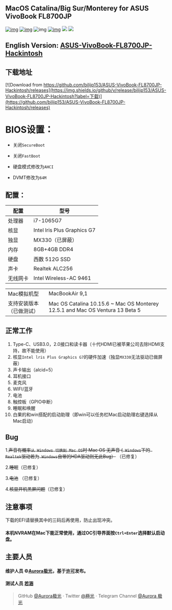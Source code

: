 ## MacOS Catalina/Big Sur/Monterey for ASUS VivoBook FL8700JP

[![img](https://img.shields.io/github/stars/bilijp153/ASUS-VivoBook-FL8700JP-icelake-1065G7-Hackintosh.svg?color=ff69b4&label=点赞&logoColor=ff69b4&style=social)](https://github.com/bilijp153/ASUS-VivoBook-FL8700JP-icelake-1065G7-Hackintosh) [![img](https://img.shields.io/github/followers/bilijp153.svg?label=粉丝&logoColor=success&style=social)](https://github.com/bilijp153/ASUS-VivoBook-FL8700JP-icelake-1065G7-Hackintosh) ![img](https://img.shields.io/github/contributors/bilijp153/ASUS-VivoBook-FL8700JP-icelake-1065G7-Hackintosh.svg?color=red&label=%E8%B4%A1%E7%8C%AE%E4%BA%BA%E6%95%B0) [![img](https://img.shields.io/github/last-commit/bilijp153/ASUS-VivoBook-FL8700JP-icelake-1065G7-Hackintosh.svg?color=orange&label=%E6%9C%80%E8%BF%91%E6%8F%90%E4%BA%A4)](https://github.com/bilijp153/ASUS-VivoBook-FL8700JP-icelake-1065G7-Hackintosh)
[![](https://img.shields.io/badge/Telegram-HackintoshLifeIT-informational?style=flat&logo=telegram&logoColor=white&color=5fb659)](https://t.me/Aurora_5223)
[![](https://img.shields.io/badge/Twitter-HackintoshLifeIT-informational?style=flat&logo=twitter&logoColor=white&color=5fb659)](https://twitter.com/Aurora_jp123)

## English Version: [ASUS-VivoBook-FL8700JP-Hackintosh](README_en.md) 

## 下载地址

[![Download from https://github.com/bilijp153/ASUS-VivoBook-FL8700JP-Hackintosh/releases](https://img.shields.io/github/v/release/bilijp153/ASUS-VivoBook-FL8700JP-Hackintosh?label=下载)](https://github.com/bilijp153/ASUS-VivoBook-FL8700JP-Hackintosh/releases)

# BIOS设置：

- 关闭`SecureBoot`

- 关闭`FastBoot`

- 硬盘模式修改为`AHCI`

- DVMT修改为`64M`


## 配置：

|    配置       |        型号                 |
|--------------|-----------------------------|
|    处理器     |          i7-1065G7          |
|     核显      |    Intel lris Plus Graphics G7    |
|     独显      |      MX330（已屏蔽）    |
|     内存      |     8GB+4GB DDR4        |
|     硬盘      |       西数 512G SSD        |
|     声卡      |       Realtek ALC256        |
|   无线网卡     |        Intel Wireless-AC 9461      |

|             |                           |
|--------------|-----------------------------|
|   Mac模拟机型     |        MacBookAir 9,1      |
|   支持安装版本（已做测试）     |        Mac OS Catalina 10.15.6 ~ Mac OS Monterey 12.5.1 and Mac OS Ventura 13 Beta 5    |




## 正常工作
1. Type-C、USB3.0，2.0接口和读卡器（十代HDMI已被苹果公司去除HDMI支持，故不能使用）
2. 核显`Intel lris Plus Graphics G7`的硬件加速（独显`MX330`无法驱动已做屏蔽）
3. 声卡输出（alcid=5）
4. 耳机接口
5. 麦克风
6. WIFI/蓝牙
7. 电池
8. 触控板（GPIO中断）
9. 睡眠和唤醒
10. 白果的和win搭配的启动助理（即win可以任务栏Mac启动助理右键选择从Mac启动）



## Bug
1.~~声音有概率`从 Windows 切换到 Mac OS`时 Mac OS 无声音 (` Windows`下的` Realtek`驱动若为` Windows`自带的HDA驱动则无此Bug）~~ （已修复）

2.~~睡眠~~（已修复）

3.~~电池~~ （已修复）

4.~~核显开机黑屏问题~~（已修复）



## 注意事项
下载的EFI请替换其中的三码后再使用，防止出现冲突。   

#### 本机NVRAM在Mac下能正常使用，通过OC引导界面按`Ctrl+Enter`选择默认启动盘。




## 主要人员
   #### 维护人员 ©[Aurora极光](https://github.com/bilijp153)，基于[许可](./许可)发布。
   #### 测试人员  [若涵](https://github.com/catlingyun)
   > GitHub [@Aurora极光](https://github.com/bilijp153) · Twitter [@極光](https://twitter.com/Aurora_jp123) · Telegram Channel [@Aurora 极光](https://t.me/Aurora_5223)

   
